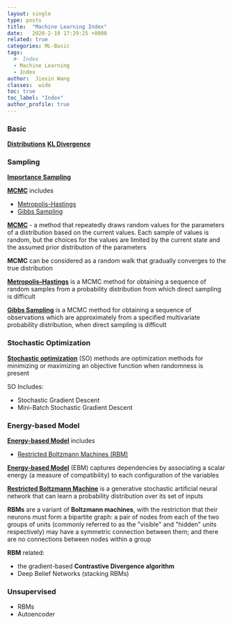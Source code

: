 ```yaml
---
layout: single
type: posts
title:  "Machine Learning Index"
date:   2020-2-19 17:29:25 +0900
related: true
categories: ML-Basic
tags:
  #- Index
  - Machine Learning
  - Index
author:  Jiexin Wang
classes:  wide
toc: true
toc_label: "Index"
author_profile: true
---
```


### Basic  

[**Distributions**]()
[**KL Divergence**](https://ha5ha6.github.io/judy_blog/ml-basic/2020/03/02/kl.html)  


### Sampling  

[**Importance Sampling**](https://ha5ha6.github.io/judy_blog/ml-basic/2020/02/21/importancesampling.html)  

[**MCMC**](https://ha5ha6.github.io/judy_blog/ml-basic/2019/12/20/mcmc.html) includes
- [Metropolis-Hastings](https://ha5ha6.github.io/judy_blog/ml-basic/2019/12/20/mcmc.html#metropolis-hastings)
- [Gibbs Sampling](https://ha5ha6.github.io/judy_blog/ml-basic/2020/02/18/gibbssampling.html)

[**MCMC**](https://ha5ha6.github.io/judy_blog/ml-basic/2019/12/20/mcmc.html) - a method that repeatedly draws random values for the parameters of a distribution based on the current values. Each sample of values is random, but the choices for the values are limited by the current state and the assumed prior distribution of the parameters  

**MCMC** can be considered as a random walk that gradually converges to the true distribution

[**Metropolis–Hastings**](https://ha5ha6.github.io/judy_blog/ml-basic/2019/12/20/mcmc.html#metropolis-hastings) is a MCMC method for obtaining a sequence of random samples from a probability distribution from which direct sampling is difficult  

[**Gibbs Sampling**](https://ha5ha6.github.io/judy_blog/ml-basic/2020/02/18/gibbssampling.html) is a MCMC method for obtaining a sequence of observations which are approximately from a specified multivariate probability distribution, when direct sampling is difficult  

### Stochastic Optimization

[**Stochastic optimization**](https://ha5ha6.github.io/judy_blog/ml-basic/2019/12/18/stochasticoptimization.html) (SO) methods are optimization methods for minimizing or maximizing an objective function when randomness is present

SO Includes:
- Stochastic Gradient Descent
- Mini-Batch Stochastic Gradient Descent

### Energy-based Model

[**Energy-based Model**](https://ha5ha6.github.io/judy_blog/ml-basic/2020/02/05/energybasedmodel.html) includes
- [Restricted Boltzmann Machines (RBM)](https://ha5ha6.github.io/judy_blog/ml-basic/2020/02/10/RBM.html)

[**Energy-based Model**](https://ha5ha6.github.io/judy_blog/ml-basic/2020/02/05/energybasedmodel.html) (EBM) captures dependencies by associating a scalar energy (a measure of compatibility) to each configuration of the variables

[**Restricted Boltzmann Machine**](https://ha5ha6.github.io/judy_blog/ml-basic/2020/02/10/RBM.html) is a generative stochastic artificial neural network that can learn a probability distribution over its set of inputs

**RBMs** are a variant of **Boltzmann machines**, with the restriction that their neurons must form a bipartite graph: a pair of nodes from each of the two groups of units (commonly referred to as the "visible" and "hidden" units respectively) may have a symmetric connection between them; and there are no connections between nodes within a group  

**RBM** related:  
- the gradient-based **Contrastive Divergence algorithm**
- Deep Belief Networks (stacking RBMs)


### Unsupervised

- RBMs
- Autoencoder
